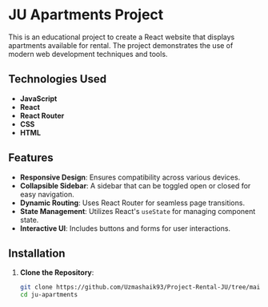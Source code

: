 # JU Apartments Project

This is an educational project to create a React website that displays apartments available for rental. The project demonstrates the use of modern web development techniques and tools.

## Technologies Used

- **JavaScript**
- **React**
- **React Router**
- **CSS**
- **HTML**

## Features

- **Responsive Design**: Ensures compatibility across various devices.
- **Collapsible Sidebar**: A sidebar that can be toggled open or closed for easy navigation.
- **Dynamic Routing**: Uses React Router for seamless page transitions.
- **State Management**: Utilizes React's `useState` for managing component state.
- **Interactive UI**: Includes buttons and forms for user interactions.

## Installation

1. **Clone the Repository**:
   ```bash
   git clone https://github.com/Uzmashaik93/Project-Rental-JU/tree/main
   cd ju-apartments